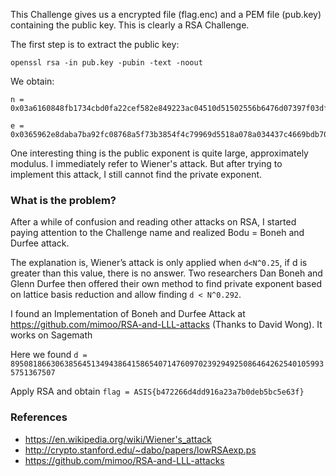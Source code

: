 This Challenge gives us a encrypted file (flag.enc) and a PEM file (pub.key) containing the public key. This is clearly a RSA Challenge.

The first step is to extract the public key:

`openssl rsa -in pub.key -pubin -text -noout`

We obtain:

```
n = 0x03a6160848fb1734cbd0fa22cef582e849223ac04510d51502556b6476d07397f03df155289c20112e87c6f35361d9eb622ca4a0e52d9cd87bf723526c826b88387d06abc4279e353f12ad8ec62ea73c47321a20b89644889a792a73152bc7014b80a693d2e58b123fa925c356b1eba037a4dcac8d8de809167a6fcc30c5c785

e = 0x0365962e8daba7ba92fc08768a5f73b3854f4c79969d5518a078a034437c4669bdb705be4d8b8babf4fda1a6e715269e87b28eecb0d4e02726a27fb8721863740720f583688e5567eb10729bb0d92b322d719949e40c57198d764f1c633e5e277da3d3281ece2ce2eb4df945be5afc3e78498ed0489b2459059664fe15c88a33
```

One interesting thing is the public exponent is quite large, approximately modulus. I immediately refer to Wiener's attack. But after trying to implement this attack, I still cannot find the private exponent.

### What is the problem?

After a while of confusion and reading other attacks on RSA, I started paying attention to the Challenge name and realized Bodu = Boneh and Durfee attack.

The explanation is, Wiener’s attack is only applied when `d<N^0.25`, if d is greater than this value, there is no answer. Two researchers Dan Boneh and Glenn Durfee then offered their own method to find private exponent based on lattice basis reduction and allow finding `d < N^0.292`.

I found an Implementation of Boneh and Durfee Attack at https://github.com/mimoo/RSA-and-LLL-attacks (Thanks to David Wong). It works on Sagemath

Here we found `d = 89508186630638564513494386415865407147609702392949250864642625401059935751367507`

Apply RSA and obtain `flag = ASIS{b472266d4dd916a23a7b0deb5bc5e63f}`

### References
+ https://en.wikipedia.org/wiki/Wiener's_attack
+ http://crypto.stanford.edu/~dabo/papers/lowRSAexp.ps
+ https://github.com/mimoo/RSA-and-LLL-attacks
